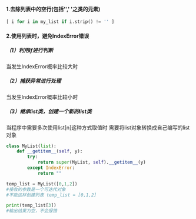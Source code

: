#### 1.去除列表中的空行(包括'','    '之类的元素)
```python
[ i for i in my_list if i.strip() != '' ]
```

#### 2.使用列表时，避免IndexError错误
##### （1）利用if进行判断
当发生IndexError概率比较大时

##### （2）捕获异常进行处理
当发生IndexError概率比较小时

##### （3）继承list类，创建一个新的list类
当程序中需要多次使用list[n]这种方式取值时
需要将list对象转换成自己编写的list对象
```python
class MyList(list):
    def __getitem__(self, y):
        try:
            return super(MyList, self).__getitem__(y)
        except IndexError:
            return ""

temp_list = MyList([0,1,2])
#接收的参数是一个可迭代对象
#不能这样创建列表 temp_list = [0,1,2]

print(temp_list[3])
#输出结果为空，不会报错
```
